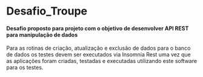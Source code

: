 # Desafio_Troupe #

#### Desafio proposto para projeto com o objetivo de desenvolver API REST para manipulação de dados ####

Para as rotinas de criação, atualização e exclusão de dados para o banco de dados os testes devem ser executados via Insomnia Rest uma vez que as aplicações foram criadas, testadas e executadas utilizando este software para os testes.

